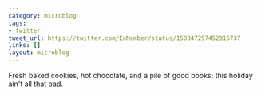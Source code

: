 ```yaml
---
category: microblog
tags:
- twitter
tweet_url: https://twitter.com/ExMember/status/150847297452916737
links: []
layout: microblog
---
```

Fresh baked cookies, hot chocolate, and a pile of good books; this holiday ain't all that bad.
